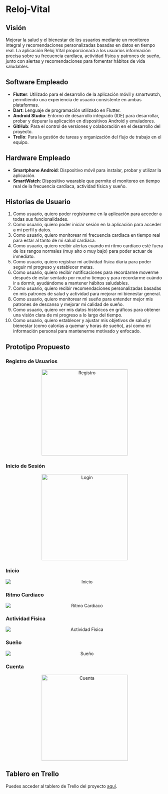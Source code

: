 # Reloj-Vital

## Visión
Mejorar la salud y el bienestar de los usuarios mediante un monitoreo integral y recomendaciones personalizadas basadas en datos en tiempo real. La aplicación Reloj Vital proporcionará a los usuarios información precisa sobre su frecuencia cardíaca, actividad física y patrones de sueño, junto con alertas y recomendaciones para fomentar hábitos de vida saludables.

## Software Empleado
- **Flutter**: Utilizado para el desarrollo de la aplicación móvil y smartwatch, permitiendo una experiencia de usuario consistente en ambas plataformas.
- **Dart**: Lenguaje de programación utilizado en Flutter.
- **Android Studio**: Entorno de desarrollo integrado (IDE) para desarrollar, probar y depurar la aplicación en dispositivos Android y emuladores.
- **GitHub**: Para el control de versiones y colaboración en el desarrollo del proyecto.
- **Trello**: Para la gestión de tareas y organización del flujo de trabajo en el equipo.

## Hardware Empleado
- **Smartphone Android**: Dispositivo móvil para instalar, probar y utilizar la aplicación.
- **SmartWatch**: Dispositivo wearable que permite el monitoreo en tiempo real de la frecuencia cardíaca, actividad física y sueño.

## Historias de Usuario

1. Como usuario, quiero poder registrarme en la aplicación para acceder a todas sus funcionalidades.
2. Como usuario, quiero poder iniciar sesión en la aplicación para acceder a mi perfil y datos.
4. Como usuario, quiero monitorear mi frecuencia cardíaca en tiempo real para estar al tanto de mi salud cardíaca.
5. Como usuario, quiero recibir alertas cuando mi ritmo cardíaco esté fuera de los rangos normales (muy alto o muy bajo) para poder actuar de inmediato.
6. Como usuario, quiero registrar mi actividad física diaria para poder seguir mi progreso y establecer metas.
7. Como usuario, quiero recibir notificaciones para recordarme moverme después de estar sentado por mucho tiempo y para recordarme cuándo ir a dormir, ayudándome a mantener hábitos saludables.
8. Como usuario, quiero recibir recomendaciones personalizadas basadas en mis patrones de salud y actividad para mejorar mi bienestar general.
9. Como usuario, quiero monitorear mi sueño para entender mejor mis patrones de descanso y mejorar mi calidad de sueño.
10. Como usuario, quiero ver mis datos históricos en gráficos para obtener una visión clara de mi progreso a lo largo del tiempo.
11. Como usuario, quiero establecer y ajustar mis objetivos de salud y bienestar (como calorías a quemar y horas de sueño), así como mi información personal para mantenerme motivado y enfocado.

## Prototipo Propuesto
### Registro de Usuarios
<p align="center">
  <img src="https://github.com/cr7kawai/Reloj-Vital/assets/70409607/049e254b-5fe2-459b-84e4-d77249fc6b63" alt="Registro" width="275" style="display: block; margin: 0 auto;">
</p>

### Inicio de Sesión
<p align="center">
  <img src="https://github.com/cr7kawai/Reloj-Vital/assets/70409607/cd8b2736-44da-43ce-8d68-56f5e1d2925d" alt="Login" width="275" style="display: block; margin: 0 auto;">
</p>

### Inicio
<p align="center">
  <img src="https://github.com/cr7kawai/Reloj-Vital/assets/70409607/80e741e1-b581-4dec-9b0e-7470107432a0" alt="Inicio" style="display: block; margin: 0 auto;">
</p>

### Ritmo Cardiaco
<p align="center">
  <img src="https://github.com/cr7kawai/Reloj-Vital/assets/70409607/133027a9-2ec3-43b3-8c3d-7607fe12c0c0" alt="Ritmo Cardiaco" style="display: block; margin: 0 auto;">
</p>

### Actividad Física
<p align="center">
  <img src="https://github.com/cr7kawai/Reloj-Vital/assets/70409607/b4b73a6e-82a5-49b4-bb6e-e23a2e076774" alt="Actividad Física" style="display: block; margin: 0 auto;">
</p>

### Sueño
<p align="center">
  <img src="https://github.com/cr7kawai/Reloj-Vital/assets/70409607/aa62405f-c205-412f-b96a-fa5205048379" alt="Sueño" style="display: block; margin: 0 auto;">
</p>

### Cuenta
<p align="center">
  <img src="https://github.com/cr7kawai/Reloj-Vital/assets/70409607/76017ae3-c00f-48e2-aabd-3a82d6626993" alt="Cuenta" width="275" style="display: block; margin: 0 auto;">
</p>

## Tablero en Trello
Puedes acceder al tablero de Trello del proyecto [aquí](https://trello.com/invite/b/hpRexQgs/ATTIb7adaa5f4b2b22b23f892c7a59e9495d7F344284/reloj-vital).
